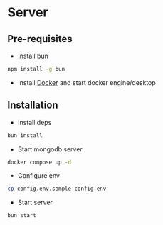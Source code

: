 # Server

## Pre-requisites

- Install bun

```bash
npm install -g bun
```

- Install [Docker](https://docker.com/installation) and start docker engine/desktop

## Installation

- install deps

```bash
bun install
```

- Start mongodb server

```bash
docker compose up -d
```

- Configure env

```bash
cp config.env.sample config.env
```

- Start server

```bash
bun start
```
